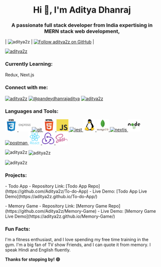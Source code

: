 <h1 align="center">Hi 👋, I'm Aditya Dhanraj</h1>
<h3 align="center">A passionate full stack developer from India expertising in MERN stack web development,</h3>

| <img src="https://komarev.com/ghpvc/?username=aditya2z&label=Profile%20views&color=0e75b6&style=flat" alt="aditya2z" /> | <a href="https://github.com/aditya2z" target="blank"><img src="https://img.shields.io/github/followers/aditya2z?label=Follow&style=social" alt="Follow aditya2z on GitHub" /></a> |


<p align="left"> <a href="https://github.com/ryo-ma/github-profile-trophy"><img src="https://github-profile-trophy.vercel.app/?username=aditya2z" alt="aditya2z" /></a> </p>

<h3 align="left">Currently Learning:</h3>
<p align="left">Redux, Next.js</p>

<h3 align="left">Connect with me:</h3>
<p align="left">
  <a href="https://twitter.com/aditya2z" target="blank"><img align="center" src="https://raw.githubusercontent.com/rahuldkjain/github-profile-readme-generator/master/src/images/icons/Social/twitter.svg" alt="aditya2z" height="30" width="40" /></a>
  <a href="https://medium.com/@pandeydhanrajaditya" target="blank"><img align="center" src="https://raw.githubusercontent.com/rahuldkjain/github-profile-readme-generator/master/src/images/icons/Social/medium.svg" alt="@pandeydhanrajaditya" height="30" width="40" /></a>
  <a href="mailto:pandeydhanrajaditya@gmail.com" target="blank"><img align="center" src="https://img.shields.io/badge/Email-%23D14836.svg?&style=for-the-badge&logo=gmail&logoColor=white" alt="aditya2z" /></a>
</p>

<h3 align="left">Languages and Tools:</h3>
<p align="left"> 
  <a href="https://www.w3schools.com/css/" target="_blank" rel="noreferrer"> <img src="https://raw.githubusercontent.com/devicons/devicon/master/icons/css3/css3-original-wordmark.svg" alt="css3" width="40" height="40"/> </a> 
  <a href="https://expressjs.com" target="_blank" rel="noreferrer"> <img src="https://raw.githubusercontent.com/devicons/devicon/master/icons/express/express-original-wordmark.svg" alt="express" width="40" height="40"/> </a> 
  <a href="https://git-scm.com/" target="_blank" rel="noreferrer"> <img src="https://www.vectorlogo.zone/logos/git-scm/git-scm-icon.svg" alt="git" width="40" height="40"/> </a> 
  <a href="https://www.w3.org/html/" target="_blank" rel="noreferrer"> <img src="https://raw.githubusercontent.com/devicons/devicon/master/icons/html5/html5-original-wordmark.svg" alt="html5" width="40" height="40"/> </a> 
  <a href="https://developer.mozilla.org/en-US/docs/Web/JavaScript" target="_blank" rel="noreferrer"> <img src="https://raw.githubusercontent.com/devicons/devicon/master/icons/javascript/javascript-original.svg" alt="javascript" width="40" height="40"/> </a> 
  <a href="https://jestjs.io" target="_blank" rel="noreferrer"> <img src="https://www.vectorlogo.zone/logos/jestjsio/jestjsio-icon.svg" alt="jest" width="40" height="40"/> </a> 
  <a href="https://www.linux.org/" target="_blank" rel="noreferrer"> <img src="https://raw.githubusercontent.com/devicons/devicon/master/icons/linux/linux-original.svg" alt="linux" width="40" height="40"/> </a> 
  <a href="https://www.mongodb.com/" target="_blank" rel="noreferrer"> <img src="https://raw.githubusercontent.com/devicons/devicon/master/icons/mongodb/mongodb-original-wordmark.svg" alt="mongodb" width="40" height="40"/> </a> 
  <a href="https://nextjs.org/" target="_blank" rel="noreferrer"> <img src="https://cdn.worldvectorlogo.com/logos/nextjs-2.svg" alt="nextjs" width="40" height="40"/> </a> 
  <a href="https://nodejs.org" target="_blank" rel="noreferrer"> <img src="https://raw.githubusercontent.com/devicons/devicon/master/icons/nodejs/nodejs-original-wordmark.svg" alt="nodejs" width="40" height="40"/> </a> 
  <a href="https://postman.com" target="_blank" rel="noreferrer"> <img src="https://www.vectorlogo.zone/logos/getpostman/getpostman-icon.svg" alt="postman" width="40" height="40"/> </a> 
  <a href="https://reactjs.org/" target="_blank" rel="noreferrer"> <img src="https://raw.githubusercontent.com/devicons/devicon/master/icons/react/react-original-wordmark.svg" alt="react" width="40" height="40"/> </a> 
  <a href="https://redux.js.org" target="_blank" rel="noreferrer"> <img src="https://raw.githubusercontent.com/devicons/devicon/master/icons/redux/redux-original.svg" alt="redux" width="40" height="40"/> </a> 
  <a href="https://sass-lang.com" target="_blank" rel="noreferrer"> <img src="https://raw.githubusercontent.com/devicons/devicon/master/icons/sass/sass-original.svg" alt="sass" width="40" height="40"/> </a> 
</p>

<p><img align="left" src="https://github-readme-stats.vercel.app/api/top-langs?username=aditya2z&show_icons=true&locale=en&layout=compact" alt="aditya2z" /></p>

<p>&nbsp;<img align="center" src="https://github-readme-stats.vercel.app/api?username=aditya2z&show_icons=true&locale=en" alt="aditya2z" /></p>

<p><img align="center" src="https://github-readme-streak-stats.herokuapp.com/?user=aditya2z&" alt="aditya2z" /></p>

<h3 align="left">Projects:</h3>
<p>
  - Todo App
    - Repository Link: [Todo App Repo](https://github.com/Aditya2z/To-do-App)
    - Live Demo: [Todo App Live Demo](https://aditya2z.github.io/To-do-App/)
</p>
<p>
  - Memory Game
    - Repository Link: [Memory Game Repo](https://github.com/Aditya2z/Memory-Game)
    - Live Demo: [Memory Game Live Demo](https://aditya2z.github.io/Memory-Game/)
</p>

<h3 align="left">Fun Facts:</h3>
<p align="left">
  I'm a fitness enthusiast, and I love spending my free time training in the gym.
  I'm a big fan of TV show Friends, and I can quote it from memory.
  I speak Hindi and English fluently.
</p>

**Thanks for stopping by! 😄**
